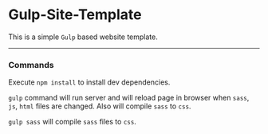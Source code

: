 # Gulp-Site-Template

This is a simple `Gulp` based website template.

- - -


### Commands

Execute `npm install` to install dev dependencies.

`gulp` command will run server and will reload page in browser when `sass`, `js`, `html` files are changed. Also will compile `sass` to `css`.

`gulp sass` will compile `sass` files to `css`.
